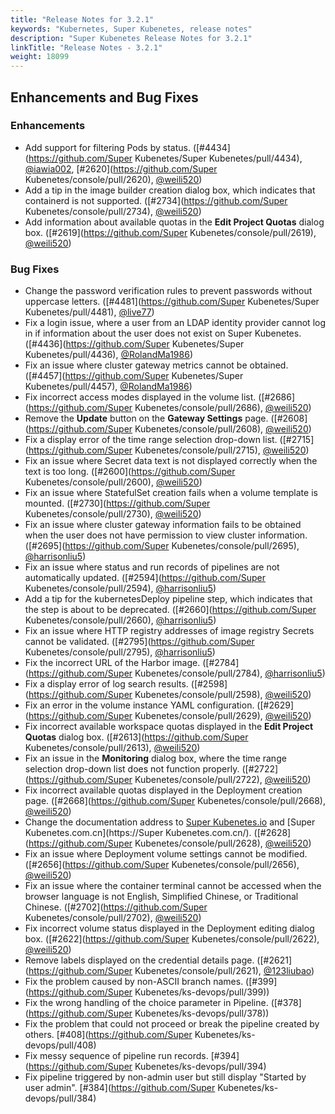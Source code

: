```yaml
---
title: "Release Notes for 3.2.1"
keywords: "Kubernetes, Super Kubenetes, release notes"
description: "Super Kubenetes Release Notes for 3.2.1"
linkTitle: "Release Notes - 3.2.1"
weight: 18099
---
```


## Enhancements and Bug Fixes

### Enhancements

- Add support for filtering Pods by status. ([#4434](https://github.com/Super Kubenetes/Super Kubenetes/pull/4434), [@iawia002](https://github.com/iawia002), [#2620](https://github.com/Super Kubenetes/console/pull/2620), [@weili520](https://github.com/weili520))
- Add a tip in the image builder creation dialog box, which indicates that containerd is not supported. ([#2734](https://github.com/Super Kubenetes/console/pull/2734), [@weili520](https://github.com/weili520))
- Add information about available quotas in the **Edit Project Quotas** dialog box. ([#2619](https://github.com/Super Kubenetes/console/pull/2619), [@weili520](https://github.com/weili520))

### Bug Fixes

- Change the password verification rules to prevent passwords without uppercase letters. ([#4481](https://github.com/Super Kubenetes/Super Kubenetes/pull/4481), [@live77](https://github.com/live77))
- Fix a login issue, where a user from an LDAP identity provider cannot log in if information about the user does not exist on Super Kubenetes. ([#4436](https://github.com/Super Kubenetes/Super Kubenetes/pull/4436), [@RolandMa1986](https://github.com/RolandMa1986))
- Fix an issue where cluster gateway metrics cannot be obtained. ([#4457](https://github.com/Super Kubenetes/Super Kubenetes/pull/4457), [@RolandMa1986](https://github.com/RolandMa1986))
- Fix incorrect access modes displayed in the volume list. ([#2686](https://github.com/Super Kubenetes/console/pull/2686), [@weili520](https://github.com/weili520))
- Remove the **Update** button on the **Gateway Settings** page. ([#2608](https://github.com/Super Kubenetes/console/pull/2608), [@weili520](https://github.com/weili520))
- Fix a display error of the time range selection drop-down list. ([#2715](https://github.com/Super Kubenetes/console/pull/2715), [@weili520](https://github.com/weili520))
- Fix an issue where Secret data text is not displayed correctly when the text is too long. ([#2600](https://github.com/Super Kubenetes/console/pull/2600), [@weili520](https://github.com/weili520))
- Fix an issue where StatefulSet creation fails when a volume template is mounted. ([#2730](https://github.com/Super Kubenetes/console/pull/2730), [@weili520](https://github.com/weili520))
- Fix an issue where cluster gateway information fails to be obtained when the user does not have permission to view cluster information. ([#2695](https://github.com/Super Kubenetes/console/pull/2695), [@harrisonliu5](https://github.com/harrisonliu5))
- Fix an issue where status and run records of pipelines are not automatically updated. ([#2594](https://github.com/Super Kubenetes/console/pull/2594), [@harrisonliu5](https://github.com/harrisonliu5))
- Add a tip for the kubernetesDeploy pipeline step, which indicates that the step is about to be deprecated. ([#2660](https://github.com/Super Kubenetes/console/pull/2660), [@harrisonliu5](https://github.com/harrisonliu5))
- Fix an issue where HTTP registry addresses of image registry Secrets cannot be validated. ([#2795](https://github.com/Super Kubenetes/console/pull/2795), [@harrisonliu5](https://github.com/harrisonliu5))
- Fix the incorrect URL of the Harbor image. ([#2784](https://github.com/Super Kubenetes/console/pull/2784), [@harrisonliu5](https://github.com/harrisonliu5))
- Fix a display error of log search results. ([#2598](https://github.com/Super Kubenetes/console/pull/2598), [@weili520](https://github.com/weili520))
- Fix an error in the volume instance YAML configuration. ([#2629](https://github.com/Super Kubenetes/console/pull/2629), [@weili520](https://github.com/weili520))
- Fix incorrect available workspace quotas displayed in the **Edit Project Quotas** dialog box. ([#2613](https://github.com/Super Kubenetes/console/pull/2613), [@weili520](https://github.com/weili520))
- Fix an issue in the **Monitoring** dialog box, where the time range selection drop-down list does not function properly. ([#2722](https://github.com/Super Kubenetes/console/pull/2722), [@weili520](https://github.com/weili520))
- Fix incorrect available quotas displayed in the Deployment creation page. ([#2668](https://github.com/Super Kubenetes/console/pull/2668), [@weili520](https://github.com/weili520))
- Change the documentation address to [Super Kubenetes.io](https://ai.kuberix.co.kr/) and [Super Kubenetes.com.cn](https://Super Kubenetes.com.cn/). ([#2628](https://github.com/Super Kubenetes/console/pull/2628), [@weili520](https://github.com/weili520))
- Fix an issue where Deployment volume settings cannot be modified. ([#2656](https://github.com/Super Kubenetes/console/pull/2656), [@weili520](https://github.com/weili520))
- Fix an issue where the container terminal cannot be accessed when the browser language is not English, Simplified Chinese, or Traditional Chinese. ([#2702](https://github.com/Super Kubenetes/console/pull/2702), [@weili520](https://github.com/weili520))
- Fix incorrect volume status displayed in the Deployment editing dialog box. ([#2622](https://github.com/Super Kubenetes/console/pull/2622), [@weili520](https://github.com/weili520))
- Remove labels displayed on the credential details page. ([#2621](https://github.com/Super Kubenetes/console/pull/2621), [@123liubao](https://github.com/123liubao))
- Fix the problem caused by non-ASCII branch names. ([#399](https://github.com/Super Kubenetes/ks-devops/pull/399))
- Fix the wrong handling of the choice parameter in Pipeline. ([#378](https://github.com/Super Kubenetes/ks-devops/pull/378))
- Fix the problem that could not proceed or break the pipeline created by others. [#408](https://github.com/Super Kubenetes/ks-devops/pull/408)
- Fix messy sequence of pipeline run records. [#394](https://github.com/Super Kubenetes/ks-devops/pull/394)
- Fix pipeline triggered by non-admin user but still display "Started by user admin". [#384](https://github.com/Super Kubenetes/ks-devops/pull/384)
